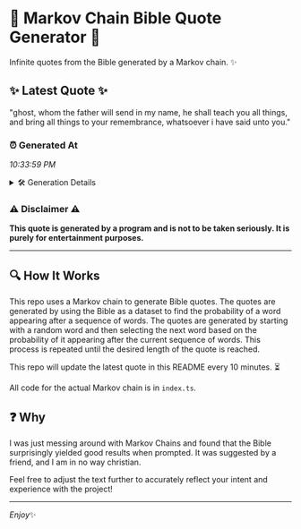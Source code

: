 # 📖 Markov Chain Bible Quote Generator 📖

Infinite quotes from the Bible generated by a Markov chain. ✨

## ✨ Latest Quote ✨
"ghost, whom the father will send in my name, he shall teach you all things, and bring all things to your remembrance, whatsoever i have said unto you."

### ⏰ Generated At
*10:33:59 PM*

<details>
    <summary>🛠️ Generation Details</summary>
    <p>
        <strong>🌱 Seed:</strong> ghost,<br>
        <strong>🔄 Iterations:</strong> 27<br>
        <strong>📜 Context History:</strong><br>[ ghost, ]: whom<br>[ ghost,, whom ]: the<br>[ ghost,, whom, the ]: father<br>[ ghost,, whom, the, father ]: will<br>[ ghost,, whom, the, father, will ]: send<br>[ ghost,, whom, the, father, will, send ]: in<br>[ whom, the, father, will, send, in ]: my<br>[ the, father, will, send, in, my ]: name,<br>[ father, will, send, in, my, name, ]: he<br>[ will, send, in, my, name,, he ]: shall<br>[ send, in, my, name,, he, shall ]: teach<br>[ in, my, name,, he, shall, teach ]: you<br>[ my, name,, he, shall, teach, you ]: all<br>[ name,, he, shall, teach, you, all ]: things,<br>[ he, shall, teach, you, all, things, ]: and<br>[ shall, teach, you, all, things,, and ]: bring<br>[ teach, you, all, things,, and, bring ]: all<br>[ you, all, things,, and, bring, all ]: things<br>[ all, things,, and, bring, all, things ]: to<br>[ things,, and, bring, all, things, to ]: your<br>[ and, bring, all, things, to, your ]: remembrance,<br>[ bring, all, things, to, your, remembrance, ]: whatsoever<br>[ all, things, to, your, remembrance,, whatsoever ]: i<br>[ things, to, your, remembrance,, whatsoever, i ]: have<br>[ to, your, remembrance,, whatsoever, i, have ]: said<br>[ your, remembrance,, whatsoever, i, have, said ]: unto<br>[ remembrance,, whatsoever, i, have, said, unto ]: you.<br>
    </p>
</details>

### ⚠️ Disclaimer ⚠️
**This quote is generated by a program and is not to be taken seriously. It is purely for entertainment purposes.**

---

## 🔍 How It Works

This repo uses a Markov chain to generate Bible quotes. The quotes are generated by using the Bible as a dataset to find the probability of a word appearing after a sequence of words. The quotes are generated by starting with a random word and then selecting the next word based on the probability of it appearing after the current sequence of words. This process is repeated until the desired length of the quote is reached.

This repo will update the latest quote in this README every 10 minutes. ⏳

All code for the actual Markov chain is in `index.ts`.

## ❓ Why

I was just messing around with Markov Chains and found that the Bible surprisingly yielded good results when prompted. 
It was suggested by a friend, and I am in no way christian.

Feel free to adjust the text further to accurately reflect your intent and experience with the project!

---

*Enjoy*✨
